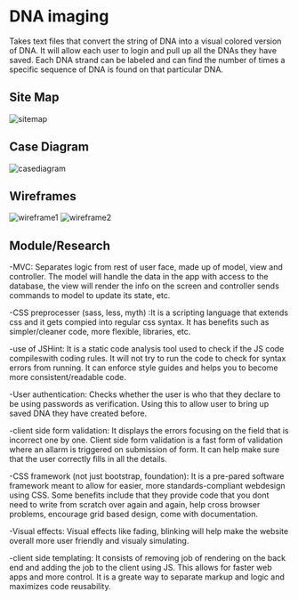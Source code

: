 DNA imaging
===========

Takes text files that convert the string of DNA into a visual colored version of DNA. It will allow each user to login and pull up all the DNAs they have saved. Each DNA strand can be labeled and can find the number of times a specific sequence of DNA is found on that particular DNA.
	
Site Map
--------
![sitemap](https://github.com/xsweetpea/2014-finalproject/blob/master/documentation/sitemap.png)

Case Diagram
------------
![casediagram](https://github.com/xsweetpea/2014-finalproject/blob/master/documentation/casediagram.png)

Wireframes
----------
![wireframe1](https://github.com/xsweetpea/2014-finalproject/blob/master/documentation/wireframe1.png)
![wireframe2](https://github.com/xsweetpea/2014-finalproject/blob/master/documentation/wireframe2.png)

Module/Research
---------------
-MVC: Separates logic from rest of user face, made up of model, view and controller. The model will handle the data in the app with access to the database, the view will render the info on the screen and controller sends commands to model to update its state, etc.

-CSS preprocesser (sass, less, myth) :It is a scripting language that extends css and it gets compied into regular css syntax. It has benefits such as simpler/cleaner code, more flexible, libraries, etc. 

-use of JSHint: It is a static code analysis tool used to check if the JS code compileswith coding rules. It will not try to run the code to check for syntax errors from running. It can enforce style guides and helps you to become more consistent/readable code. 

-User authentication: Checks whether the user is who that they declare to be using passwords as verification. Using this to allow user to bring up saved DNA they have created before.

-client side form validation: It displays the errors focusing on the field that is incorrect one by one. Client side form validation is a fast form of validation where an allarm is triggered on submission of form. It can help make sure that the user correctly fills in all the details. 

-CSS framework (not just bootstrap, foundation): It is a pre-pared software framework meant to allow for easier, more standards-compliant webdesign using CSS. Some benefits include that they provide code that you dont need to write from scratch over again and again, help cross browser problems, encourage grid based design, come with documentation.

-Visual effects: Visual effects like fading, blinking will help make the website overall more user friendly and visualy simulating.

-client side templating: It consists of removing job of rendering on the back end and adding the job to the client using JS. This allows for faster web apps and more control. It is a greate way to separate markup and logic and maximizes code reusability. 
